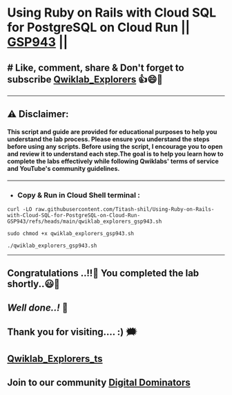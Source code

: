 #  Using Ruby on Rails with Cloud SQL for PostgreSQL on Cloud Run || [GSP943](https://www.cloudskillsboost.google/focuses/20049?parent=catalog) ||

## # Like, comment, share & Don't forget to subscribe [Qwiklab_Explorers](https://youtube.com/@titashshil?si=RgamNu1dc9jVIbJN) 👍😄🤝

---
## ⚠️ **Disclaimer:**
#### This script and guide are provided for educational purposes to help you understand the lab process. Please ensure you understand the steps before using any scripts. Before using the script, I encourage you to open and review it to understand each step.The goal is to help you learn how to complete the labs effectively while following Qwiklabs' terms of service and YouTube's community guidelines.
---

- ### Copy & Run in Cloud Shell terminal :

```
curl -LO raw.githubusercontent.com/Titash-shil/Using-Ruby-on-Rails-with-Cloud-SQL-for-PostgreSQL-on-Cloud-Run-GSP943/refs/heads/main/qwiklab_explorers_gsp943.sh

sudo chmod +x qwiklab_explorers_gsp943.sh

./qwiklab_explorers_gsp943.sh
```

---

## Congratulations ..!!🎉  You completed the lab shortly..😃💯

## *Well done..!* 👏

## Thank you for visiting.... :) 🗯️

## [Qwiklab_Explorers_ts](https://youtube.com/@titashshil?si=RgamNu1dc9jVIbJN)

## Join to our community [Digital Dominators](https://chat.whatsapp.com/J0o1beFGCHfJ8ZHGKjcqkd)
